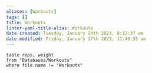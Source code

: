```yaml
---
aliases: [Workouts]
tags: []
title: Workouts
linter-yaml-title-alias: Workouts
date created: Tuesday, January 24th 2023, 8:12:37 am
date modified: Friday, January 27th 2023, 11:40:35 am
---
```


```dataview
table reps, weight
from "Databases/Workouts"
where file.name != "Workouts"
```
